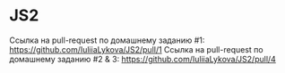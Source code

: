 # JS2

Ссылка на pull-request по домашнему заданию #1: https://github.com/IuliiaLykova/JS2/pull/1
Ссылка на pull-request по домашнему заданию #2 & 3: https://github.com/IuliiaLykova/JS2/pull/4
